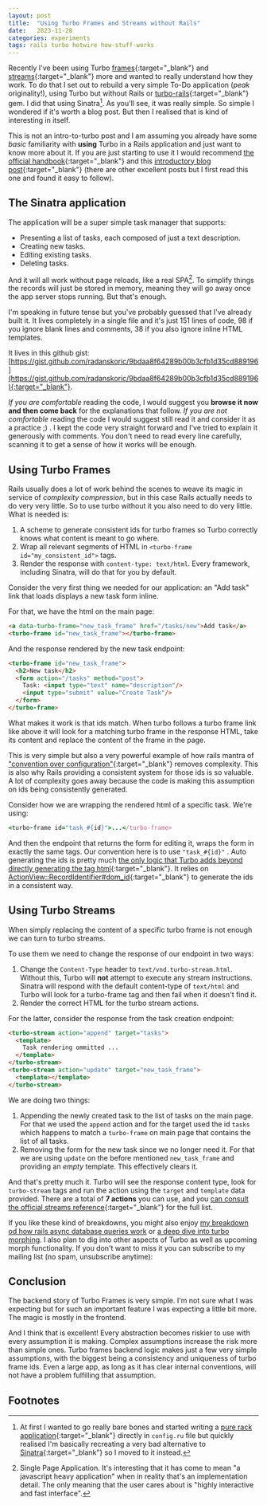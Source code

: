 ```yaml
---
layout: post
title:  "Using Turbo Frames and Streams without Rails"
date:   2023-11-28
categories: experiments
tags: rails turbo hotwire how-stuff-works
---
```


Recently I've been using Turbo [frames](https://turbo.hotwired.dev/handbook/frames){:target="_blank"}
and [streams](https://turbo.hotwired.dev/handbook/streams){:target="_blank"} more and wanted to really
understand how they work. To do that I set out to rebuild a very simple To-Do application
(*peak* originality!), using Turbo but without Rails or
[turbo-rails](https://github.com/hotwired/turbo-rails){:target="_blank"} gem. I did that using Sinatra[^1].
As you'll see, it was really simple. So simple I wondered if it's worth a blog post.
But then I realised that is kind of interesting in itself.

This is not an intro-to-turbo post and I am assuming you already have some *basic* familiarity with **using** Turbo
in a Rails application and just want to know more about it. If you are just starting to use it I would recommend
[the official handbook](https://turbo.hotwired.dev/handbook/introduction){:target="_blank"} and this
[introductory blog post](https://medium.com/@alexischvez/hotwire-supercharged-rails-forms-with-turbo-6de79bb9e374){:target="_blank"}
(there are other excellent posts but I first read this one and found it easy to follow).

## The Sinatra application

The application will be a super simple task manager that supports:
- Presenting a list of tasks, each composed of just a text description.
- Creating new tasks.
- Editing existing tasks.
- Deleting tasks.

And it will all work without page reloads, like a real SPA[^2]. To simplify things the records will just be stored in memory, meaning they will go away once the app server stops running. But that's enough.

I'm speaking in future tense but you've probably guessed that I've already built it. It lives completely in a single file and it's just 151 lines of code, 98 if you ignore blank lines and comments, 38 if you also ignore inline HTML templates.

It lives in this github gist: [https://gist.github.com/radanskoric/9bdaa8f64289b00b3cfb1d35cd889196](https://gist.github.com/radanskoric/9bdaa8f64289b00b3cfb1d35cd889196){:target="_blank"}.

*If you are comfortable* reading the code, I would suggest you **browse it now and then come back** for the explanations that follow. *If you are not comfortable* reading the code I would suggest still read it and consider it as a practice ;) . I kept the code very straight forward and I've tried to explain it generously with comments. You don't need to read every line carefully, scanning it to get a sense of how it works will be enough.

## Using Turbo Frames

Rails usually does a lot of work behind the scenes to weave its magic in service of *complexity compression*, but in this case Rails actually needs to do very very little. So to use turbo without it you also need to do very little. What is needed is:
1. A scheme to generate consistent ids for turbo frames so Turbo correctly knows what content is meant to go where.
2. Wrap all relevant segments of HTML in `<turbo-frame id="my_consistent_id">` tags.
4. Render the response with `content-type: text/html`. Every framework, including Sinatra, will do that for you by default.

Consider the very first thing we needed for our application: an "Add task" link that loads displays a new task form inline.

For that, we have the html on the main page:
```html
<a data-turbo-frame="new_task_frame" href="/tasks/new">Add task</a>
<turbo-frame id="new_task_frame"></turbo-frame>
```
And the response rendered by the new task endpoint:
```html
<turbo-frame id="new_task_frame">
  <h2>New task</h2>
  <form action="/tasks" method="post">
    Task: <input type="text" name="description"/>
    <input type="submit" value="Create Task"/>
  </form>
</turbo-frame>
```

What makes it work is that ids match. When turbo follows a turbo frame link like above it will look for a matching turbo frame in the response HTML, take its content and replace the content of the frame in the page.

This is very simple but also a very powerful example of how rails mantra of ["convention over configuration"](https://rubyonrails.org/doctrine#convention-over-configuration){:target="_blank"} removes complexity. This is also why Rails providing a consistent system for those ids is so valuable. A lot of complexity goes away because the code is making this assumption on ids being consistently generated.

Consider how we are wrapping the rendered html of a specific task. We're using:
```ruby
<turbo-frame id="task_#{id}">...</turbo-frame>
```
And then the endpoint that returns the form for editing it, wraps the form in exactly the same tags. Our convention here is to use `"task_#{id}"` . Auto generating the ids is pretty much [the only logic that Turbo adds beyond directly generating the tag html](https://github.com/hotwired/turbo-rails/blob/4eb4e928e30be8cd537af8073f98b80ddea4a578/app/helpers/turbo/frames_helper.rb#L42){:target="_blank"}. It relies on [ActionView::RecordIdentifier#dom_id](https://api.rubyonrails.org/classes/ActionView/RecordIdentifier.html#method-i-dom_id){:target="_blank"} to generate the ids in a consistent way.

## Using Turbo Streams

When simply replacing the content of a specific turbo frame is not enough we can turn to turbo streams.

To use them we need to change the response of our endpoint in two ways:
1. Change the `Content-Type` header to `text/vnd.turbo-stream.html`. Without this, Turbo will **not** attempt to execute any stream instructions. Sinatra will respond with the default content-type of `text/html` and Turbo will look for a turbo-frame tag and then fail when it doesn't find it.
2. Render the correct HTML for the turbo stream actions.

For the latter, consider the response from the task creation endpoint:
```html
<turbo-stream action="append" target="tasks">
  <template>
    Task rendering ommitted ...
  </template>
</turbo-stream>
<turbo-stream action="update" target="new_task_frame">
  <template></template>
</turbo-stream>
```

We are doing two things:
1. Appending the newly created task to the list of tasks on the main page.  For that we used the `append` action and for the target used the id `tasks` which happens to match a `turbo-frame` on main page that contains the list of all tasks.
2. Removing the form for the new task since we no longer need it. For that we are using `update` on the before mentioned `new_task_frame` and providing an *empty* template. This effectively clears it.

And that's pretty much it. Turbo will see the response content type, look for `turbo-stream` tags and run the action using the `target` and `template` data provided. There are a total of **7 actions** you can use, and you [can consult the official streams reference](https://turbo.hotwired.dev/reference/streams#the-seven-actions){:target="_blank"} for the full list.

If you like these kind of breakdowns, you might also enjoy [my breakdown od how rails async database queries work](/articles/understand-rails-async-db-queries) or [a deep dive into turbo morphing](/articles/turbo-morphing-deep-dive). I also plan to dig into other aspects of Turbo as well as upcoming morph functionality. If you don't want to miss it you can subscribe to my mailing list (no spam, unsubscribe anytime):
<script async data-uid="f43925b4ae" src="https://thoughtful-producer-2834.ck.page/f43925b4ae/index.js"></script>

## Conclusion

The backend story of Turbo Frames is very simple. I'm not sure what I was expecting but for such an important feature I was expecting a little bit more. The magic is mostly in the frontend.

And I think that is excellent! Every abstraction becomes riskier to use with every assumption it is making. Complex assumptions increase the risk more than simple ones. Turbo frames backend logic makes just a few very simple assumptions, with the biggest being a consistency and uniqueness of turbo frame ids. Even a large app, as long as it has clear internal conventions, will not have a problem fulfilling that assumption.

## Footnotes

[^1]: At first I wanted to go really bare bones and started writing a [pure rack application](https://github.com/rack/rack#usage){:target="_blank"} directly in `config.ru`  file but quickly realised I'm basically recreating a very bad alternative to [Sinatra](https://sinatrarb.com/){:target="_blank"} so I moved to it instead.

[^2]: Single Page Application. It's interesting that it has come to mean "a javascript heavy application" when in reality that's an implementation detail. The only meaning that the user cares about is "highly interactive and fast interface".
